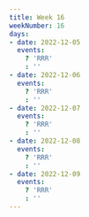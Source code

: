 ```yaml
---
title: Week 16
weekNumber: 16
days:
- date: 2022-12-05
  events:
    ? 'RRR'
    : ''
- date: 2022-12-06
  events:
    ? 'RRR'
    : ''
- date: 2022-12-07
  events:
    ? 'RRR'
    : ''
- date: 2022-12-08
  events:
    ? 'RRR'
    : ''
- date: 2022-12-09
  events:
    ? 'RRR'
    : ''
---
```

